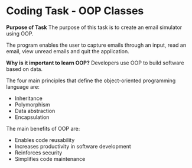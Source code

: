 # Coding Task - OOP Classes

**Purpose of Task**
The purpose of this task is to create an email simulator using OOP.

The program enables the user to capture emails through an input, read an email, view unread emails and quit the application.

**Why is it important to learn OOP?**
Developers use OOP to build software based on data.

The four main principles that define the object-oriented programming language are:
* Inheritance
* Polymorphism
* Data abstraction
* Encapsulation

The main benefits of OOP are:
* Enables code reusability
* Increases productivity in software development
* Reinforces security
* Simplifies code maintenance
